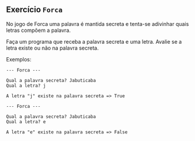 ## Exercício `Forca`

No jogo de Forca uma palavra é mantida secreta e tenta-se adivinhar quais letras compõem a palavra.

Faça um programa que receba a palavra secreta e uma letra. Avalie se a letra existe ou não na palavra secreta.

Exemplos:

```
--- Forca ---

Qual a palavra secreta? Jabuticaba
Qual a letra? j

A letra "j" existe na palavra secreta => True
```

```
--- Forca ---

Qual a palavra secreta? Jabuticaba
Qual a letra? e

A letra "e" existe na palavra secreta => False
```


